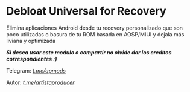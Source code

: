 # Debloat Universal for Recovery

Elimina aplicaciones Android desde tu recovery personalizado que son poco utilizadas o basura de tu ROM basada en AOSP/MIUI y dejala más liviana y optimizada

_**Si desea usar este modulo o compartir no olvide dar los creditos correspondientes :)**_

Telegram: [*t.me/apmods*](https://t.me/apmods)

Autor: [*t.me/artistaproducer*](https://t.me/artistaproducer)

 
